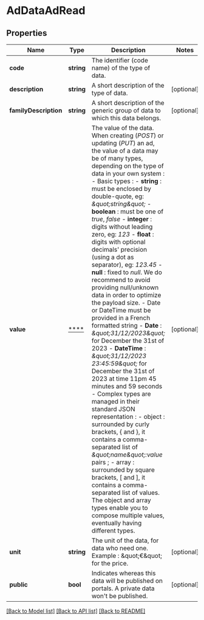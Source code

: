 # AdDataAdRead

## Properties
Name | Type | Description | Notes
------------ | ------------- | ------------- | -------------
**code** | **string** | The identifier (code name) of the type of data. | 
**description** | **string** | A short description of the type of data. | [optional] 
**familyDescription** | **string** | A short description of the generic group of data to which this data belongs. | [optional] 
**value** | [****](.md) | The value of the data.  When creating (*POST*) or updating (*PUT*) an ad, the value of a data may be of many types, depending on the type of data in your own system :  - Basic types :   - **string** : must be enclosed by double-quote, eg: *\&quot;string\&quot;*   - **boolean** : must be one of *true*, *false*   - **integer** : digits without leading zero, eg:  *123*   - **float** : digits with optional decimals&#x27; precision (using a dot as separator), eg: *123.45*   - **null** : fixed to *null*. We do recommend to avoid providing null/unknown data in order to optimize the payload size. - Date or DateTime must be provided in a French formatted string   - **Date** : *\&quot;31/12/2023\&quot;* for December the 31st of 2023   - **DateTime** : *\&quot;31/12/2023 23:45:59\&quot;* for December the 31st of 2023 at time 11pm 45 minutes and 59 seconds - Complex types are managed in their standard JSON representation :   - object : surrounded by curly brackets, { and }, it contains a comma-separated list of *\&quot;name\&quot;:value* pairs ;   - array : surrounded by square brackets, [ and ], it contains a comma-separated list of values.  The object and array types enable you to compose multiple values, eventually having different types. | [optional] 
**unit** | **string** | The unit of the data, for data who need one.  Example : \&quot;€\&quot; for the price. | [optional] 
**public** | **bool** | Indicates whereas this data will be published on portals.  A private data won&#x27;t be published. | [optional] 

[[Back to Model list]](../../README.md#documentation-for-models) [[Back to API list]](../../README.md#documentation-for-api-endpoints) [[Back to README]](../../README.md)

